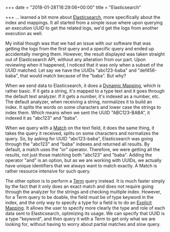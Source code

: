 +++
date = "2018-01-28T16:29:06+00:00"
title = "Elasticsearch"

+++
... learned a bit more about [Elasticsearch](https://www.elastic.co/), more specifically about the index and mappings. It all started from a simple issue where upon querying an execution UUID to get the related logs, we'd get the logs from another execution as well.

My initial though was that we had an issue with our software that was getting the logs from the first query and a specific query and ended up accidentally merging them. However, the result displayed was taken straight out of Elasticsearch API, without any alteration from our part. Upon reviewing when it happened, I noticed that it was only when a subset of the UUID matched. Let say we have the UUIDs "abc123-baba" and "def456-baba", that would match because of the "baba". But why?

When we send data to Elasticsearch, it does a [Dynamic Mapping](https://www.elastic.co/guide/en/elasticsearch/reference/current/dynamic-mapping.html), which is rather basic. If it gets a string, it's mapped to a type text and it goes through the default text analyzer. If it gets a number, it's indexed as a number, etc. The default analyzer, when receiving a string, normalizes it to build an index. It splits the words on some characters and lower case the strings to index them. Which means when we sent the UUID "ABC123-BABA", it indexed it as "abc123" and "baba".

When we query with a [Match](https://www.elastic.co/guide/en/elasticsearch/reference/current/query-dsl-match-query.html) on the text field, it does the same thing, it takes the query it received, splits on some characters and normalizes the query. So, by asking for UUID "abc123-baba", Elasticsearch was going through the "abc123" and "baba" indexes and returned all results. By default, a match uses the "or" operator. Therefore, we were getting all the results, not just those matching both "abc123" and "baba". Adding the operator "and" is an option, but as we are working with UUIDs, we actually have unique identifiers that we always want to match exactly. A Match is rather resource intensive for such query.

The other option is to perform a [Term](https://www.elastic.co/guide/en/elasticsearch/reference/current/query-dsl-term-query.html) query instead. It is much faster simply by the fact that it only does an exact match and does not require going through the analyzer for the strings and checking multiple index. However, for a Term query to be doable, the field must be of type keyword in the index, and the only way to specify a type for a field is to do an [Explicit Mapping](https://www.elastic.co/guide/en/elasticsearch/reference/current/mapping.html#_explicit_mappings). It allows the user to specify more clearly the type and role of each data sent to Elasticsearch, optimizing its usage. We can specify that UUID is a type "keyword", and then query it with a Term to get only what we are looking for, without having to worry about partial matches and slow query.